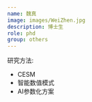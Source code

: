 ```yaml
---
name: 魏真
image: images/WeiZhen.jpg
description: 博士生
role: phd
group: others
---
```


研究方法: 
* CESM
* 智能数值模式
* AI参数化方案